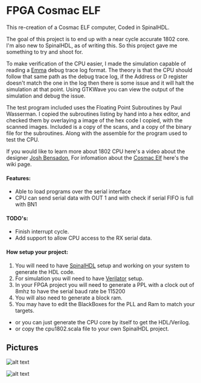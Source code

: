 # FPGA Cosmac ELF
This re-creation of a Cosmac ELF computer, Coded in SpinalHDL.

The goal of this project is to end up with a near cycle accurate 1802 core.
I'm also new to SpinalHDL, as of writing this. So this project gave me something to try and shoot for.

To make verification of the CPU easier, I made the simulation capable of reading a [Emma](https://www.emma02.hobby-site.com/) debug trace log format.
The theory is that the CPU should follow that same path as the debug trace log, 
if the Address or D register doesn't match the one in the log then there is some issue and it will halt the simulation at that point.
Using GTKWave you can view the output of the simulation and debug the issue.

The test program included uses the Floating Point Subroutines by Paul Wasserman.
I copied the subroutines listing by hand into a hex editor, and checked them by overlaying a image of the hex code I copied, with the scanned images.
Included is a copy of the scans, and a copy of the binary file for the subroutines.  Along with the assemble for the program used to test the CPU.

If you would like to learn more about 1802 CPU here's a video about the designer [Josh Bensadon](https://www.youtube.com/watch?v=xwUrGlYN8eo), For infomation about the [Cosmac Elf](https://en.wikipedia.org/wiki/COSMAC_ELF) here's the wiki page.

#### Features:
* Able to load programs over the serial interface
* CPU can send serial data with OUT 1 and with check if serial FIFO is full with BN1

#### TODO's:
* Finish interrupt cycle.
* Add support to allow CPU access to the RX serial data.     

#### How setup your project:
1. You will need to have [SpinalHDL](https://spinalhdl.github.io/SpinalDoc-RTD/SpinalHDL/Getting%20Started/getting_started.html) 
setup and working on your system to generate the HDL code.
2. For simulation you will need to have [Verilator](https://spinalhdl.github.io/SpinalDoc-RTD/SpinalHDL/Simulation/install.html)
setup.
3. In your FPGA project you will need to generate a PPL with a clock out of 8mhz to have the serial baud rate be 115200
4. You will also need to generate a block ram.
5. You may have to edit the BlackBoxes for the PLL and Ram to match your targets.
* or you can just generate the CPU core by itself to get the HDL/Verilog.
* or copy the cpu1802.scala file to your own SpinalHDL project.

## Pictures
![alt text](https://cdn.discordapp.com/attachments/664986544284631040/666808880688398336/gtkwave_dtyV29rqxF.webp "GTKWave Showing Timings")

![alt text](https://cdn.discordapp.com/attachments/664986544284631040/666808588471369729/IMG_20200114_165614.webp "Target FPGA Board")

